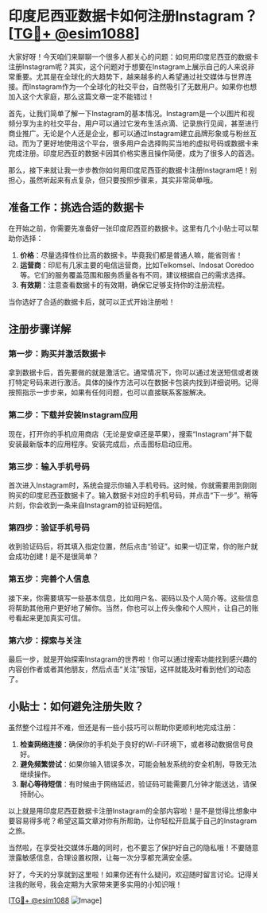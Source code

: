 # 印度尼西亚数据卡如何注册Instagram？[[TG💪+ @esim1088](https://t.me/s/esim1088)]

大家好呀！今天咱们来聊聊一个很多人都关心的问题：如何用印度尼西亚的数据卡注册Instagram呢？其实，这个问题对于想要在Instagram上展示自己的人来说非常重要。尤其是在全球化的大趋势下，越来越多的人希望通过社交媒体与世界连接。而Instagram作为一个全球化的社交平台，自然吸引了无数用户。如果你也想加入这个大家庭，那么这篇文章一定不能错过！

首先，让我们简单了解一下Instagram的基本情况。Instagram是一个以图片和视频分享为主的社交平台，用户可以通过它发布生活点滴、记录旅行见闻，甚至进行商业推广。无论是个人还是企业，都可以通过Instagram建立品牌形象或与粉丝互动。而为了更好地使用这个平台，很多用户会选择购买当地的虚拟号码或数据卡来完成注册。印度尼西亚的数据卡因其价格实惠且操作简便，成为了很多人的首选。

那么，接下来就让我一步步教你如何用印度尼西亚的数据卡注册Instagram吧！别担心，虽然听起来有点复杂，但只要按照步骤来，其实非常简单哦。

## 准备工作：挑选合适的数据卡

在开始之前，你需要先准备好一张印度尼西亚的数据卡。这里有几个小贴士可以帮助你选择：

1. **价格**：尽量选择性价比高的数据卡。毕竟我们都是普通人嘛，能省则省！
2. **运营商**：印尼有几家主要的电信运营商，比如Telkomsel、Indosat Ooredoo等。它们的服务覆盖范围和服务质量各有不同，建议根据自己的需求选择。
3. **有效期**：注意查看数据卡的有效期，确保它足够支持你的注册流程。

当你选好了合适的数据卡后，就可以正式开始注册啦！

## 注册步骤详解

### 第一步：购买并激活数据卡

拿到数据卡后，首先要做的就是激活它。通常情况下，你可以通过发送短信或者拨打特定号码来进行激活。具体的操作方法可以在数据卡包装内找到详细说明。记得按照指示一步步来，如果有任何问题，也可以直接联系客服解决。

### 第二步：下载并安装Instagram应用

现在，打开你的手机应用商店（无论是安卓还是苹果），搜索“Instagram”并下载安装最新版本的应用程序。安装完成后，点击图标启动应用。

### 第三步：输入手机号码

首次进入Instagram时，系统会提示你输入手机号码。这时候，你就需要用到刚刚购买的印度尼西亚数据卡了。输入数据卡对应的手机号码，并点击“下一步”。稍等片刻，你会收到一条来自Instagram的验证码短信。

### 第四步：验证手机号码

收到验证码后，将其填入指定位置，然后点击“验证”。如果一切正常，你的账户就会成功创建！是不是很简单？

### 第五步：完善个人信息

接下来，你需要填写一些基本信息，比如用户名、密码以及个人简介等。这些信息将帮助其他用户更好地了解你。当然，你也可以上传头像和个人照片，让自己的账号看起来更加真实可信。

### 第六步：探索与关注

最后一步，就是开始探索Instagram的世界啦！你可以通过搜索功能找到感兴趣的内容创作者或者其他朋友，然后点击“关注”按钮，这样就能及时看到他们的动态了。

## 小贴士：如何避免注册失败？

虽然整个过程并不难，但还是有一些小技巧可以帮助你更顺利地完成注册：

1. **检查网络连接**：确保你的手机处于良好的Wi-Fi环境下，或者移动数据信号良好。
2. **避免频繁尝试**：如果你输入错误多次，可能会触发系统的安全机制，导致无法继续操作。
3. **耐心等待短信**：有时候由于网络延迟，验证码可能需要几分钟才能送达，请保持耐心。

以上就是用印度尼西亚数据卡注册Instagram的全部内容啦！是不是觉得比想象中要容易得多呢？希望这篇文章对你有所帮助，让你轻松开启属于自己的Instagram之旅。

当然啦，在享受社交媒体乐趣的同时，也不要忘了保护好自己的隐私哦！不要随意泄露敏感信息，合理设置权限，让每一次分享都充满安全感。

好了，今天的分享就到这里啦！如果你还有什么疑问，欢迎随时留言讨论。记得关注我的账号，我会定期为大家带来更多实用的小知识哦！

[[TG💪+ @esim1088](https://t.me/s/esim1088) ![Image](https://i.postimg.cc/4NQfJmqS/Snipaste-2025-05-13-00-14-12.png)]